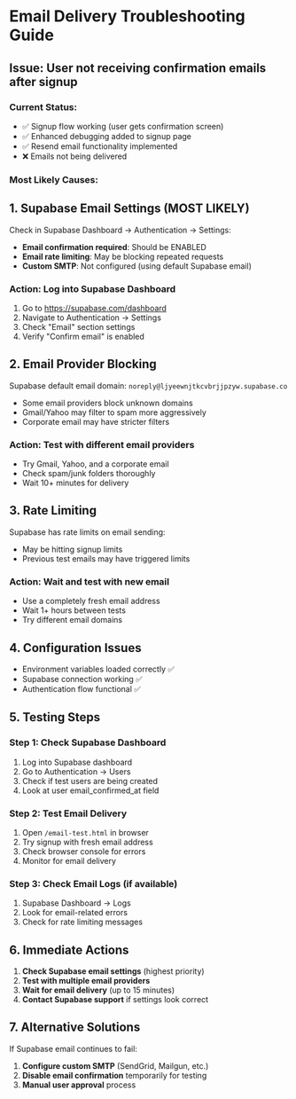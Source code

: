 # Email Delivery Troubleshooting Guide

## Issue: User not receiving confirmation emails after signup

### Current Status:
- ✅ Signup flow working (user gets confirmation screen)
- ✅ Enhanced debugging added to signup page
- ✅ Resend email functionality implemented
- ❌ Emails not being delivered

### Most Likely Causes:

## 1. **Supabase Email Settings** (MOST LIKELY)
Check in Supabase Dashboard → Authentication → Settings:
- **Email confirmation required**: Should be ENABLED
- **Email rate limiting**: May be blocking repeated requests
- **Custom SMTP**: Not configured (using default Supabase email)

### Action: Log into Supabase Dashboard
1. Go to https://supabase.com/dashboard
2. Navigate to Authentication → Settings
3. Check "Email" section settings
4. Verify "Confirm email" is enabled

## 2. **Email Provider Blocking**
Supabase default email domain: `noreply@ljyeewnjtkcvbrjjpzyw.supabase.co`
- Some email providers block unknown domains
- Gmail/Yahoo may filter to spam more aggressively
- Corporate email may have stricter filters

### Action: Test with different email providers
- Try Gmail, Yahoo, and a corporate email
- Check spam/junk folders thoroughly
- Wait 10+ minutes for delivery

## 3. **Rate Limiting**
Supabase has rate limits on email sending:
- May be hitting signup limits
- Previous test emails may have triggered limits

### Action: Wait and test with new email
- Use a completely fresh email address
- Wait 1+ hours between tests
- Try different email domains

## 4. **Configuration Issues**
- Environment variables loaded correctly ✅
- Supabase connection working ✅
- Authentication flow functional ✅

## 5. **Testing Steps**

### Step 1: Check Supabase Dashboard
1. Log into Supabase dashboard
2. Go to Authentication → Users
3. Check if test users are being created
4. Look at user email_confirmed_at field

### Step 2: Test Email Delivery
1. Open `/email-test.html` in browser
2. Try signup with fresh email address
3. Check browser console for errors
4. Monitor for email delivery

### Step 3: Check Email Logs (if available)
1. Supabase Dashboard → Logs
2. Look for email-related errors
3. Check for rate limiting messages

## 6. **Immediate Actions**
1. **Check Supabase email settings** (highest priority)
2. **Test with multiple email providers**
3. **Wait for email delivery** (up to 15 minutes)
4. **Contact Supabase support** if settings look correct

## 7. **Alternative Solutions**
If Supabase email continues to fail:
1. **Configure custom SMTP** (SendGrid, Mailgun, etc.)
2. **Disable email confirmation** temporarily for testing
3. **Manual user approval** process